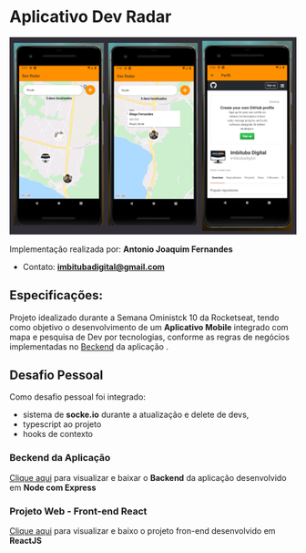 # Aplicativo Dev Radar

![](assets/demo.jpg)

Implementação realizada por: **Antonio Joaquim Fernandes**
- Contato: **imbitubadigital@gmail.com**

## Especificações:

Projeto idealizado durante a Semana Oministck 10 da Rocketseat, tendo como objetivo o desenvolvimento de um **Aplicativo Mobile** integrado com mapa e pesquisa de Dev por tecnologias, conforme as regras de negócios implementadas no [Beckend](https://github.com/imbitubadigital/beckend-dev-radar) da aplicação .


## Desafio Pessoal

Como desafio pessoal foi integrado:

- sistema de **socke.io** durante a atualização e delete de devs,
- typescript ao projeto
- hooks de contexto

### Beckend da Aplicação

[Clique aqui](https://github.com/imbitubadigital/beckend-dev-radar) para visualizar e baixar o **Backend** da aplicação desenvolvido em **Node com Express**


### Projeto Web - Front-end React

[Clique aqui](https://github.com/imbitubadigital/sistema-de-tarefas) para visualizar e baixo o projeto fron-end desenvolvido em **ReactJS**



